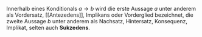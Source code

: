 Innerhalb eines Konditionals $a → b$ wird die erste Aussage $a$ unter anderem als Vordersatz, [[Antezedens]], Implikans oder Vorderglied bezeichnet, die zweite Aussage $b$ unter anderem als Nachsatz, Hintersatz, Konsequenz, Implikat, selten auch **Sukzedens**.